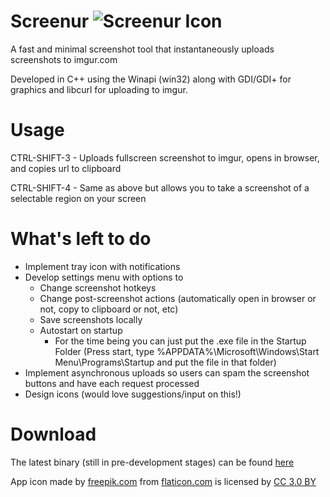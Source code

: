 # Screenur ![Screenur Icon](http://i.imgur.com/pc9lOm9.png "Screenur Icon") 
A fast and minimal screenshot tool that instantaneously uploads screenshots to imgur.com

Developed in C++ using the Winapi (win32) along with GDI/GDI+ for graphics and libcurl for uploading to imgur. 

# Usage
CTRL-SHIFT-3 - Uploads fullscreen screenshot to imgur, opens in browser, and copies url to clipboard

CTRL-SHIFT-4 - Same as above but allows you to take a screenshot of a selectable region on your screen

# What's left to do
- Implement tray icon with notifications
- Develop settings menu with options to 
  - Change screenshot hotkeys
  - Change post-screenshot actions (automatically open in browser or not, copy to clipboard or not, etc)
  - Save screenshots locally
  - Autostart on startup
    - For the time being you can just put the .exe file in the Startup Folder (Press start, type %APPDATA%\Microsoft\Windows\Start Menu\Programs\Startup and put the file in that folder)
- Implement asynchronous uploads so users can spam the screenshot buttons and have each request processed
- Design icons (would love suggestions/input on this!)

# Download
The latest binary (still in pre-development stages) can be found [here](https://github.com/Shivang44/Screenur/raw/master/Screenur.exe)




App icon made by [freepik.com](http://www.freepik.com) from [flaticon.com](http://www.flaticon.com) is licensed by [CC 3.0 BY](http://creativecommons.org/licenses/by/3.0/)
